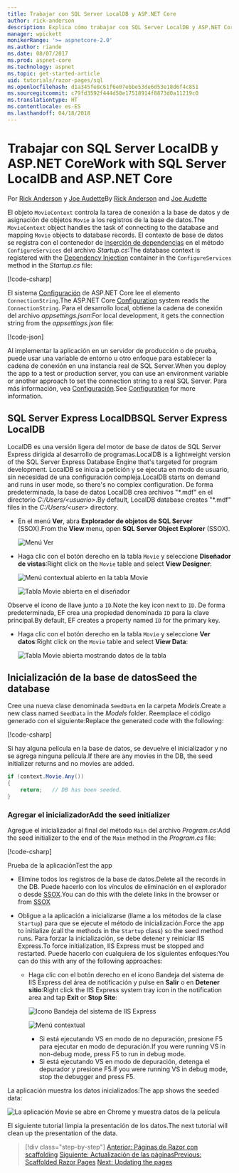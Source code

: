 ```yaml
---
title: Trabajar con SQL Server LocalDB y ASP.NET Core
author: rick-anderson
description: Explica cómo trabajar con SQL Server LocalDB y ASP.NET Core.
manager: wpickett
monikerRange: '>= aspnetcore-2.0'
ms.author: riande
ms.date: 08/07/2017
ms.prod: aspnet-core
ms.technology: aspnet
ms.topic: get-started-article
uid: tutorials/razor-pages/sql
ms.openlocfilehash: d1a345fe8c61f6e07ebbe53de6d53e18d6f4c851
ms.sourcegitcommit: c79fd3592f444d58e17518914f8873d0a11219c0
ms.translationtype: HT
ms.contentlocale: es-ES
ms.lasthandoff: 04/18/2018
---
```

# <a name="work-with-sql-server-localdb-and-aspnet-core"></a><span data-ttu-id="6f4bb-103">Trabajar con SQL Server LocalDB y ASP.NET Core</span><span class="sxs-lookup"><span data-stu-id="6f4bb-103">Work with SQL Server LocalDB and ASP.NET Core</span></span>

<span data-ttu-id="6f4bb-104">Por [Rick Anderson](https://twitter.com/RickAndMSFT) y [Joe Audette](https://twitter.com/joeaudette)</span><span class="sxs-lookup"><span data-stu-id="6f4bb-104">By [Rick Anderson](https://twitter.com/RickAndMSFT) and [Joe Audette](https://twitter.com/joeaudette)</span></span> 

<span data-ttu-id="6f4bb-105">El objeto `MovieContext` controla la tarea de conexión a la base de datos y de asignación de objetos `Movie` a los registros de la base de datos.</span><span class="sxs-lookup"><span data-stu-id="6f4bb-105">The `MovieContext` object handles the task of connecting to the database and mapping `Movie` objects to database records.</span></span> <span data-ttu-id="6f4bb-106">El contexto de base de datos se registra con el contenedor de [inserción de dependencias](xref:fundamentals/dependency-injection) en el método `ConfigureServices` del archivo *Startup.cs*:</span><span class="sxs-lookup"><span data-stu-id="6f4bb-106">The database context is registered with the [Dependency Injection](xref:fundamentals/dependency-injection) container in the `ConfigureServices` method in the *Startup.cs* file:</span></span>

[!code-csharp[](razor-pages-start/sample/RazorPagesMovie/Startup.cs?name=snippet_ConfigureServices&highlight=7-8)]

<span data-ttu-id="6f4bb-107">El sistema [Configuración](xref:fundamentals/configuration/index) de ASP.NET Core lee el elemento `ConnectionString`.</span><span class="sxs-lookup"><span data-stu-id="6f4bb-107">The ASP.NET Core [Configuration](xref:fundamentals/configuration/index) system reads the `ConnectionString`.</span></span> <span data-ttu-id="6f4bb-108">Para el desarrollo local, obtiene la cadena de conexión del archivo *appsettings.json*:</span><span class="sxs-lookup"><span data-stu-id="6f4bb-108">For local development, it gets the connection string from the *appsettings.json* file:</span></span>

[!code-json[](razor-pages-start/sample/RazorPagesMovie/appsettings.json?highlight=2&range=8-10)]

<span data-ttu-id="6f4bb-109">Al implementar la aplicación en un servidor de producción o de prueba, puede usar una variable de entorno u otro enfoque para establecer la cadena de conexión en una instancia real de SQL Server.</span><span class="sxs-lookup"><span data-stu-id="6f4bb-109">When you deploy the app to a test or production server, you can use an environment variable or another approach to set the connection string to a real SQL Server.</span></span> <span data-ttu-id="6f4bb-110">Para más información, vea [Configuración](xref:fundamentals/configuration/index).</span><span class="sxs-lookup"><span data-stu-id="6f4bb-110">See [Configuration](xref:fundamentals/configuration/index) for more information.</span></span>

## <a name="sql-server-express-localdb"></a><span data-ttu-id="6f4bb-111">SQL Server Express LocalDB</span><span class="sxs-lookup"><span data-stu-id="6f4bb-111">SQL Server Express LocalDB</span></span>

<span data-ttu-id="6f4bb-112">LocalDB es una versión ligera del motor de base de datos de SQL Server Express dirigida al desarrollo de programas.</span><span class="sxs-lookup"><span data-stu-id="6f4bb-112">LocalDB is a lightweight version of the SQL Server Express Database Engine that's targeted for program development.</span></span> <span data-ttu-id="6f4bb-113">LocalDB se inicia a petición y se ejecuta en modo de usuario, sin necesidad de una configuración compleja.</span><span class="sxs-lookup"><span data-stu-id="6f4bb-113">LocalDB starts on demand and runs in user mode, so there's no complex configuration.</span></span> <span data-ttu-id="6f4bb-114">De forma predeterminada, la base de datos LocalDB crea archivos "\*.mdf" en el directorio *C:/Users/\<usuario\>*.</span><span class="sxs-lookup"><span data-stu-id="6f4bb-114">By default, LocalDB database creates "\*.mdf" files in the *C:/Users/\<user\>* directory.</span></span>

<a name="ssox"></a>
* <span data-ttu-id="6f4bb-115">En el menú **Ver**, abra **Explorador de objetos de SQL Server** (SSOX).</span><span class="sxs-lookup"><span data-stu-id="6f4bb-115">From the **View** menu, open **SQL Server Object Explorer** (SSOX).</span></span>

  ![Menú Ver](sql/_static/ssox.png)

* <span data-ttu-id="6f4bb-117">Haga clic con el botón derecho en la tabla `Movie` y seleccione **Diseñador de vistas**:</span><span class="sxs-lookup"><span data-stu-id="6f4bb-117">Right click on the `Movie` table and select **View Designer**:</span></span>

  ![Menú contextual abierto en la tabla Movie](sql/_static/design.png)

  ![Tabla Movie abierta en el diseñador](sql/_static/dv.png)

<span data-ttu-id="6f4bb-120">Observe el icono de llave junto a `ID`.</span><span class="sxs-lookup"><span data-stu-id="6f4bb-120">Note the key icon next to `ID`.</span></span> <span data-ttu-id="6f4bb-121">De forma predeterminada, EF crea una propiedad denominada `ID` para la clave principal.</span><span class="sxs-lookup"><span data-stu-id="6f4bb-121">By default, EF creates a property named `ID` for the primary key.</span></span>

* <span data-ttu-id="6f4bb-122">Haga clic con el botón derecho en la tabla `Movie` y seleccione **Ver datos**:</span><span class="sxs-lookup"><span data-stu-id="6f4bb-122">Right click on the `Movie` table and select **View Data**:</span></span>

  ![Tabla Movie abierta mostrando datos de la tabla](sql/_static/vd22.png)

## <a name="seed-the-database"></a><span data-ttu-id="6f4bb-124">Inicialización de la base de datos</span><span class="sxs-lookup"><span data-stu-id="6f4bb-124">Seed the database</span></span>

<span data-ttu-id="6f4bb-125">Cree una nueva clase denominada `SeedData` en la carpeta *Models*.</span><span class="sxs-lookup"><span data-stu-id="6f4bb-125">Create a new class named `SeedData` in the *Models* folder.</span></span> <span data-ttu-id="6f4bb-126">Reemplace el código generado con el siguiente:</span><span class="sxs-lookup"><span data-stu-id="6f4bb-126">Replace the generated code with the following:</span></span>

[!code-csharp[](razor-pages-start/sample/RazorPagesMovie/Models/SeedData.cs?name=snippet_1)]

<span data-ttu-id="6f4bb-127">Si hay alguna película en la base de datos, se devuelve el inicializador y no se agrega ninguna película.</span><span class="sxs-lookup"><span data-stu-id="6f4bb-127">If there are any movies in the DB, the seed initializer returns and no movies are added.</span></span>

```csharp
if (context.Movie.Any())
{
    return;   // DB has been seeded.
}
```
<a name="si"></a>
### <a name="add-the-seed-initializer"></a><span data-ttu-id="6f4bb-128">Agregar el inicializador</span><span class="sxs-lookup"><span data-stu-id="6f4bb-128">Add the seed initializer</span></span>

<span data-ttu-id="6f4bb-129">Agregue el inicializador al final del método `Main` del archivo *Program.cs*:</span><span class="sxs-lookup"><span data-stu-id="6f4bb-129">Add the seed initializer to the end of the `Main` method in the *Program.cs* file:</span></span>

[!code-csharp[](razor-pages-start/sample/RazorPagesMovie/Program.cs)]

<span data-ttu-id="6f4bb-130">Prueba de la aplicación</span><span class="sxs-lookup"><span data-stu-id="6f4bb-130">Test the app</span></span>

* <span data-ttu-id="6f4bb-131">Elimine todos los registros de la base de datos.</span><span class="sxs-lookup"><span data-stu-id="6f4bb-131">Delete all the records in the DB.</span></span> <span data-ttu-id="6f4bb-132">Puede hacerlo con los vínculos de eliminación en el explorador o desde [SSOX](xref:tutorials/razor-pages/new-field#ssox).</span><span class="sxs-lookup"><span data-stu-id="6f4bb-132">You can do this with the delete links in the browser or from [SSOX](xref:tutorials/razor-pages/new-field#ssox)</span></span>
* <span data-ttu-id="6f4bb-133">Obligue a la aplicación a inicializarse (llame a los métodos de la clase `Startup`) para que se ejecute el método de inicialización.</span><span class="sxs-lookup"><span data-stu-id="6f4bb-133">Force the app to initialize (call the methods in the `Startup` class) so the seed method runs.</span></span> <span data-ttu-id="6f4bb-134">Para forzar la inicialización, se debe detener y reiniciar IIS Express.</span><span class="sxs-lookup"><span data-stu-id="6f4bb-134">To force initialization, IIS Express must be stopped and restarted.</span></span> <span data-ttu-id="6f4bb-135">Puede hacerlo con cualquiera de los siguientes enfoques:</span><span class="sxs-lookup"><span data-stu-id="6f4bb-135">You can do this with any of the following approaches:</span></span>

  * <span data-ttu-id="6f4bb-136">Haga clic con el botón derecho en el icono Bandeja del sistema de IIS Express del área de notificación y pulse en **Salir** o en **Detener sitio**:</span><span class="sxs-lookup"><span data-stu-id="6f4bb-136">Right click the IIS Express system tray icon in the notification area and tap **Exit** or **Stop Site**:</span></span>

    ![Icono Bandeja del sistema de IIS Express](../first-mvc-app/working-with-sql/_static/iisExIcon.png)

    ![Menú contextual](sql/_static/stopIIS.png)

    * <span data-ttu-id="6f4bb-139">Si está ejecutando VS en modo de no depuración, presione F5 para ejecutar en modo de depuración.</span><span class="sxs-lookup"><span data-stu-id="6f4bb-139">If you were running VS in non-debug mode, press F5 to run in debug mode.</span></span>
    * <span data-ttu-id="6f4bb-140">Si está ejecutando VS en modo de depuración, detenga el depurador y presione F5.</span><span class="sxs-lookup"><span data-stu-id="6f4bb-140">If you were running VS in debug mode, stop the debugger and press F5.</span></span>
   
<span data-ttu-id="6f4bb-141">La aplicación muestra los datos inicializados:</span><span class="sxs-lookup"><span data-stu-id="6f4bb-141">The app shows the seeded data:</span></span>

![La aplicación Movie se abre en Chrome y muestra datos de la película](sql/_static/m55.png)

<span data-ttu-id="6f4bb-143">El siguiente tutorial limpia la presentación de los datos.</span><span class="sxs-lookup"><span data-stu-id="6f4bb-143">The next tutorial will clean up the presentation of the data.</span></span>

> [!div class="step-by-step"]
> <span data-ttu-id="6f4bb-144">[Anterior: Páginas de Razor con scaffolding](xref:tutorials/razor-pages/page)
> [Siguiente: Actualización de las páginas](xref:tutorials/razor-pages/da1)</span><span class="sxs-lookup"><span data-stu-id="6f4bb-144">[Previous: Scaffolded Razor Pages](xref:tutorials/razor-pages/page)
[Next: Updating the pages](xref:tutorials/razor-pages/da1)</span></span>
